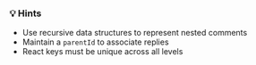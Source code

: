 ### 💡 Hints
* Use recursive data structures to represent nested comments
* Maintain a `parentId` to associate replies
* React keys must be unique across all levels
